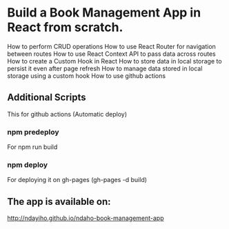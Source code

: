 # Build a Book Management App in React from scratch.

How to perform CRUD operations
How to use React Router for navigation between routes
How to use React Context API to pass data across routes
How to create a Custom Hook in React
How to store data in local storage to persist it even after page refresh
How to manage data stored in local storage using a custom hook
How to use github actions

## Additional  Scripts 
This for github actions (Automatic deploy)

### npm predeploy
For npm run build

### npm deploy
For deploying it on gh-pages (gh-pages -d build)

## The app is available on:
http://ndayiho.github.io/ndaho-book-management-app

